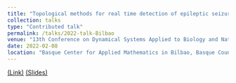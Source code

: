 ```yaml
---
title: "Topological methods for real time detection of epileptic seizures in EEG recordings"
collection: talks
type: "Contributed talk"
permalink: /talks/2022-talk-Bilbao
venue: "13th Conference on Dynamical Systems Applied to Biology and Natural Sciences (DSABNS 2022)"
date: 2022-02-08
location: "Basque Center for Applied Mathematics in Bilbao, Basque Country, Spain (virtual)"
---
```


[(Link)](https://https://sites.google.com/view/dsabns2022/home?authuser=0)
[(Slides)](https://ximenafernandez.github.io/reveal.js-presentations/slides/Epilepsy.html#/)




